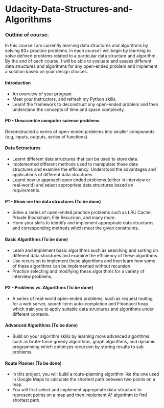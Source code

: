 # Udacity-Data-Structures-and-Algorithms

### Outline of course:
In this course I am currently learning data structures and algorithms by solving 80+ practice problems. In each course I will begin by learning to solve defined problems related to a particular data structure and algorithm. By the end of each course, I will be able to evaluate and assess different data structures and algorithms for any open-ended problem and implement a solution based on your design choices.



#### Introduction
* An overview of your program. 
* Meet your instructors, and refresh my Python skills. 
* Learnt the framework to deconstruct any open-ended problem and then understand the concepts of time and space complexity.

#### P0 - Unscramble computer science problems
Deconstructed a series of open-ended problems into smaller components (e.g, inputs, outputs, series of functions).



#### Data Sctructures
* Learnt different data structures that can be used to store data. 
* Implemented different methods used to manipulate these data structures and examine the efficiency. Understood the advantages and applications of different data structures. 
* Learnt how to approach open ended problems (either in interview or real-world) and select appropriate data structures based on requirements.

#### P1 - Show me the data structures (To be done)
* Solve a series of open-ended practice problems such as LRU Cache, Private Blockchain, File Recursion, and many more. 
* Hone your skills to identify and implement appropriate data structures and corresponding methods which meet the given constraints.



#### Basic Algorithms (To be done)
* Learn and implement basic algorithms such as searching and sorting on different data structures and examine the efficiency of these algorithms. 
* Use recursion to implement these algorithms and then learn how some of these algorithms can be implemented without recursion.
* Practice selecting and modifying these algorithms for a variety of interview problems.

#### P2 - Problems vs. Algorithms (To be done)
* A series of real-world open-ended problems, such as request routing for a web server, search-term auto-completion and Fibonacci heap which train you to apply suitable data structures and algorithms under different contexts.



#### Advanced Algorithms (To be done)
* Build on your algorithm skills by learning more advanced algorithms such as brute-force greedy algorithms, graph algorithms, and dynamic programming which optimizes recursion by storing results to sub problems.

#### Route Planner (To be done)
* In this project, you will build a route-planning algorithm like the one used in Google Maps to calculate the shortest path between two points on a map. 
* You will first select and implement appropriate data-structure to represent points on a map and then implement A* algorithm to find shortest path.